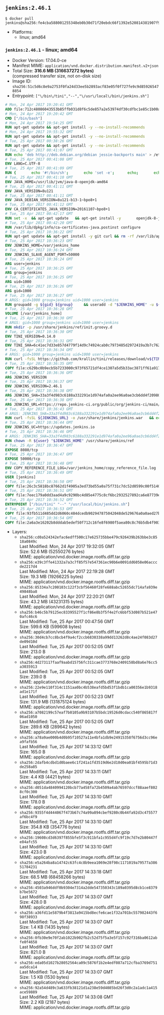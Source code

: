 ## `jenkins:2.46.1`

```console
$ docker pull jenkins@sha256:fe4cba588001255348eb0b30d71f20ebdc66f1392e520814381907f980d1a929
```

-	Platforms:
	-	linux; amd64

### `jenkins:2.46.1` - linux; amd64

-	Docker Version: 17.04.0-ce
-	Manifest MIME: `application/vnd.docker.distribution.manifest.v2+json`
-	Total Size: **316.6 MB (316637272 bytes)**  
	(compressed transfer size, not on-disk size)
-	Image ID: `sha256:51c5d6c8e9a2753f0fa24d33ee5b2893acf83e05f0f727fe9c9d859265478854`
-	Entrypoint: `["\/bin\/tini","--","\/usr\/local\/bin\/jenkins.sh"]`

```dockerfile
# Mon, 24 Apr 2017 19:20:41 GMT
ADD file:712c48086043553b85ffb031d8f6c5de857a2e53974df30cdfbc1e85c1b00a25 in / 
# Mon, 24 Apr 2017 19:20:42 GMT
CMD ["/bin/bash"]
# Mon, 24 Apr 2017 19:54:25 GMT
RUN apt-get update && apt-get install -y --no-install-recommends 		ca-certificates 		curl 		wget 	&& rm -rf /var/lib/apt/lists/*
# Mon, 24 Apr 2017 19:55:32 GMT
RUN apt-get update && apt-get install -y --no-install-recommends 		bzr 		git 		mercurial 		openssh-client 		subversion 				procps 	&& rm -rf /var/lib/apt/lists/*
# Tue, 25 Apr 2017 00:38:26 GMT
RUN apt-get update && apt-get install -y --no-install-recommends 		bzip2 		unzip 		xz-utils 	&& rm -rf /var/lib/apt/lists/*
# Tue, 25 Apr 2017 00:41:07 GMT
RUN echo 'deb http://deb.debian.org/debian jessie-backports main' > /etc/apt/sources.list.d/jessie-backports.list
# Tue, 25 Apr 2017 00:41:08 GMT
ENV LANG=C.UTF-8
# Tue, 25 Apr 2017 00:41:09 GMT
RUN { 		echo '#!/bin/sh'; 		echo 'set -e'; 		echo; 		echo 'dirname "$(dirname "$(readlink -f "$(which javac || which java)")")"'; 	} > /usr/local/bin/docker-java-home 	&& chmod +x /usr/local/bin/docker-java-home
# Tue, 25 Apr 2017 00:41:10 GMT
ENV JAVA_HOME=/usr/lib/jvm/java-8-openjdk-amd64
# Tue, 25 Apr 2017 00:41:11 GMT
ENV JAVA_VERSION=8u121
# Tue, 25 Apr 2017 00:41:11 GMT
ENV JAVA_DEBIAN_VERSION=8u121-b13-1~bpo8+1
# Tue, 25 Apr 2017 00:41:12 GMT
ENV CA_CERTIFICATES_JAVA_VERSION=20161107~bpo8+1
# Tue, 25 Apr 2017 00:42:17 GMT
RUN set -x 	&& apt-get update 	&& apt-get install -y 		openjdk-8-jdk="$JAVA_DEBIAN_VERSION" 		ca-certificates-java="$CA_CERTIFICATES_JAVA_VERSION" 	&& rm -rf /var/lib/apt/lists/* 	&& [ "$JAVA_HOME" = "$(docker-java-home)" ]
# Tue, 25 Apr 2017 00:42:20 GMT
RUN /var/lib/dpkg/info/ca-certificates-java.postinst configure
# Tue, 25 Apr 2017 10:36:22 GMT
RUN apt-get update && apt-get install -y git curl && rm -rf /var/lib/apt/lists/*
# Tue, 25 Apr 2017 10:36:23 GMT
ENV JENKINS_HOME=/var/jenkins_home
# Tue, 25 Apr 2017 10:36:24 GMT
ENV JENKINS_SLAVE_AGENT_PORT=50000
# Tue, 25 Apr 2017 10:36:24 GMT
ARG user=jenkins
# Tue, 25 Apr 2017 10:36:25 GMT
ARG group=jenkins
# Tue, 25 Apr 2017 10:36:25 GMT
ARG uid=1000
# Tue, 25 Apr 2017 10:36:26 GMT
ARG gid=1000
# Tue, 25 Apr 2017 10:36:27 GMT
# ARGS: gid=1000 group=jenkins uid=1000 user=jenkins
RUN groupadd -g ${gid} ${group}     && useradd -d "$JENKINS_HOME" -u ${uid} -g ${gid} -m -s /bin/bash ${user}
# Tue, 25 Apr 2017 10:36:28 GMT
VOLUME [/var/jenkins_home]
# Tue, 25 Apr 2017 10:36:30 GMT
# ARGS: gid=1000 group=jenkins uid=1000 user=jenkins
RUN mkdir -p /usr/share/jenkins/ref/init.groovy.d
# Tue, 25 Apr 2017 10:36:30 GMT
ENV TINI_VERSION=0.14.0
# Tue, 25 Apr 2017 10:36:31 GMT
ENV TINI_SHA=6c41ec7d33e857d4779f14d9c74924cab0c7973485d2972419a3b7c7620ff5fd
# Tue, 25 Apr 2017 10:36:34 GMT
# ARGS: gid=1000 group=jenkins uid=1000 user=jenkins
RUN curl -fsSL https://github.com/krallin/tini/releases/download/v${TINI_VERSION}/tini-static-amd64 -o /bin/tini && chmod +x /bin/tini   && echo "$TINI_SHA  /bin/tini" | sha256sum -c -
# Tue, 25 Apr 2017 10:36:35 GMT
COPY file:c629bc0b9ecb5b7233000c973f65721df4ce1307a5d5b33ac3871ff61a9172ff in /usr/share/jenkins/ref/init.groovy.d/tcp-slave-agent-port.groovy 
# Tue, 25 Apr 2017 10:36:36 GMT
ARG JENKINS_VERSION
# Tue, 25 Apr 2017 10:36:37 GMT
ENV JENKINS_VERSION=2.46.1
# Tue, 25 Apr 2017 10:36:38 GMT
ARG JENKINS_SHA=33a3f4d983c6188a332291e1d974afa0a2ee96a0ae3cb6dd4f2098086525f9f1
# Tue, 25 Apr 2017 10:36:38 GMT
ARG JENKINS_URL=https://repo.jenkins-ci.org/public/org/jenkins-ci/main/jenkins-war/2.46.1/jenkins-war-2.46.1.war
# Tue, 25 Apr 2017 10:36:43 GMT
# ARGS: JENKINS_SHA=33a3f4d983c6188a332291e1d974afa0a2ee96a0ae3cb6dd4f2098086525f9f1 JENKINS_URL=https://repo.jenkins-ci.org/public/org/jenkins-ci/main/jenkins-war/2.46.1/jenkins-war-2.46.1.war gid=1000 group=jenkins uid=1000 user=jenkins
RUN curl -fsSL ${JENKINS_URL} -o /usr/share/jenkins/jenkins.war   && echo "${JENKINS_SHA}  /usr/share/jenkins/jenkins.war" | sha256sum -c -
# Tue, 25 Apr 2017 10:36:44 GMT
ENV JENKINS_UC=https://updates.jenkins.io
# Tue, 25 Apr 2017 10:36:46 GMT
# ARGS: JENKINS_SHA=33a3f4d983c6188a332291e1d974afa0a2ee96a0ae3cb6dd4f2098086525f9f1 JENKINS_URL=https://repo.jenkins-ci.org/public/org/jenkins-ci/main/jenkins-war/2.46.1/jenkins-war-2.46.1.war gid=1000 group=jenkins uid=1000 user=jenkins
RUN chown -R ${user} "$JENKINS_HOME" /usr/share/jenkins/ref
# Tue, 25 Apr 2017 10:36:47 GMT
EXPOSE 8080/tcp
# Tue, 25 Apr 2017 10:36:47 GMT
EXPOSE 50000/tcp
# Tue, 25 Apr 2017 10:36:48 GMT
ENV COPY_REFERENCE_FILE_LOG=/var/jenkins_home/copy_reference_file.log
# Tue, 25 Apr 2017 10:36:49 GMT
USER [jenkins]
# Tue, 25 Apr 2017 10:36:50 GMT
COPY file:26c3c5818bc87662d1f4905a3ed73bd55a0a75f731c7dc52d0599c00f51408e9 in /usr/local/bin/jenkins-support 
# Tue, 25 Apr 2017 10:36:51 GMT
COPY file:7eec179a0dd3aad4a9c9290bc4d85e4775c8cf6bc2932527892ca6e87739e474 in /usr/local/bin/jenkins.sh 
# Tue, 25 Apr 2017 10:36:52 GMT
ENTRYPOINT ["/bin/tini" "--" "/usr/local/bin/jenkins.sh"]
# Tue, 25 Apr 2017 10:36:53 GMT
COPY file:93fb511d485dd2d6060c484dcedb902947875042048de529676a0a0aed27b5a3 in /usr/local/bin/plugins.sh 
# Tue, 25 Apr 2017 10:36:54 GMT
COPY file:2a6a3e16202b8dddab5edef50f712c16fe8f6980f5aea80c8c76b5db4f903913 in /usr/local/bin/install-plugins.sh 
```

-	Layers:
	-	`sha256:cd0a524342efac6edff500c17e625735bbe479c926439b263bbe3c8518a0849c`  
		Last Modified: Mon, 24 Apr 2017 19:32:05 GMT  
		Size: 52.6 MB (52550276 bytes)  
		MIME: application/vnd.docker.image.rootfs.diff.tar.gzip
	-	`sha256:e39c3ffe41332a7a3c7f85f57e547361ec90b6e0091dd6058e06acccde2217d4`  
		Last Modified: Mon, 24 Apr 2017 22:19:28 GMT  
		Size: 19.3 MB (19266225 bytes)  
		MIME: application/vnd.docker.image.rootfs.diff.tar.gzip
	-	`sha256:85334a7c200103c122f3cbf56460f28fe688abc52655dc714afa939e49848ba8`  
		Last Modified: Mon, 24 Apr 2017 22:20:21 GMT  
		Size: 43.2 MB (43231315 bytes)  
		MIME: application/vnd.docker.image.rootfs.diff.tar.gzip
	-	`sha256:b46c5b79125ec83395527f1cf86e8b3f5f4e2fc6bbf53d087b521e470afc46c6`  
		Last Modified: Tue, 25 Apr 2017 00:47:56 GMT  
		Size: 599.6 KB (599608 bytes)  
		MIME: application/vnd.docker.image.rootfs.diff.tar.gzip
	-	`sha256:30d4cb7cc8bcb4f9a4cf2ccb6830338a99dd13262d8c4ae24f083d27de09d10d`  
		Last Modified: Tue, 25 Apr 2017 00:52:05 GMT  
		Size: 213.0 B  
		MIME: application/vnd.docker.image.rootfs.diff.tar.gzip
	-	`sha256:4d273117faaf9aabd15756fc311cae3773768e2409158bd8a6e76cc5a3035913`  
		Last Modified: Tue, 25 Apr 2017 00:52:05 GMT  
		Size: 239.0 B  
		MIME: application/vnd.docker.image.rootfs.diff.tar.gzip
	-	`sha256:22e9e110f314c1151aa0bc4b538eafd5bd53f1bdb1ca00356e1b9318ad1e171f`  
		Last Modified: Tue, 25 Apr 2017 00:52:23 GMT  
		Size: 131.9 MB (131875124 bytes)  
		MIME: application/vnd.docker.image.rootfs.diff.tar.gzip
	-	`sha256:a7082199c57eaf7b0105a9b93107b5bdc19526d0cdacc540f865817f06ad1050`  
		Last Modified: Tue, 25 Apr 2017 00:52:05 GMT  
		Size: 289.6 KB (289642 bytes)  
		MIME: application/vnd.docker.image.rootfs.diff.tar.gzip
	-	`sha256:a78a9ae000b4d0b95f10527a11e4bfa1db9e24915358f6756d3cc96ea9fafb56`  
		Last Modified: Tue, 25 Apr 2017 14:33:12 GMT  
		Size: 165.0 B  
		MIME: application/vnd.docker.image.rootfs.diff.tar.gzip
	-	`sha256:2dafb4cdbd1d0baee6c1f241a1fd3519d6e2d10d0ea01bf4595b71d3de258a85`  
		Last Modified: Tue, 25 Apr 2017 14:33:11 GMT  
		Size: 4.4 KB (4421 bytes)  
		MIME: application/vnd.docker.image.rootfs.diff.tar.gzip
	-	`sha256:d051da4840994120bcb77a458fa72b4509a4ab76597dccf88aaef8028cf0c300`  
		Last Modified: Tue, 25 Apr 2017 14:33:10 GMT  
		Size: 178.0 B  
		MIME: application/vnd.docker.image.rootfs.diff.tar.gzip
	-	`sha256:9355f4d444067f473b67c74a99a894cbef9280c0b44fa92d3c475577af6bc4f9`  
		Last Modified: Tue, 25 Apr 2017 14:33:10 GMT  
		Size: 354.8 KB (354776 bytes)  
		MIME: application/vnd.docker.image.rootfs.diff.tar.gzip
	-	`sha256:19608cd3d6397f855bfe5f3c911bfa1c955d4fc9f19c7d7e2b80447fe84afc55`  
		Last Modified: Tue, 25 Apr 2017 14:33:10 GMT  
		Size: 423.0 B  
		MIME: application/vnd.docker.image.rootfs.diff.tar.gzip
	-	`sha256:e5a264ba8a14742c63fc4c8b9eea1069e28f98c1171019a79577a38651784231`  
		Last Modified: Tue, 25 Apr 2017 14:33:18 GMT  
		Size: 68.5 MB (68458266 bytes)  
		MIME: application/vnd.docker.image.rootfs.diff.tar.gzip
	-	`sha256:4503a946ddf0b9304e7314a2dde547350343c189a0395d8cb1ce8379b7be5672`  
		Last Modified: Tue, 25 Apr 2017 14:33:07 GMT  
		Size: 428.0 B  
		MIME: application/vnd.docker.image.rootfs.diff.tar.gzip
	-	`sha256:a36fd11e5879b4f3813a9415bd8ecfe6cae1f32a701bc557982443f698f38933`  
		Last Modified: Tue, 25 Apr 2017 14:33:07 GMT  
		Size: 1.4 KB (1435 bytes)  
		MIME: application/vnd.docker.image.rootfs.diff.tar.gzip
	-	`sha256:0fb30e9e70f2ab1022b902fb2c52d75f5a3e5f157c92f316ba0612abfe0f4658`  
		Last Modified: Tue, 25 Apr 2017 14:33:07 GMT  
		Size: 821.0 B  
		MIME: application/vnd.docker.image.rootfs.diff.tar.gzip
	-	`sha256:eda05d1027b28052564ca09c5876f1b2e4edf087a712cfba3769d751aa5dca14`  
		Last Modified: Tue, 25 Apr 2017 14:33:07 GMT  
		Size: 1.5 KB (1530 bytes)  
		MIME: application/vnd.docker.image.rootfs.diff.tar.gzip
	-	`sha256:92a54d489c3a633fb38121d1a238e59d4085bd26f3d0c2a1adc1a415ace59889`  
		Last Modified: Tue, 25 Apr 2017 14:33:08 GMT  
		Size: 2.2 KB (2187 bytes)  
		MIME: application/vnd.docker.image.rootfs.diff.tar.gzip
